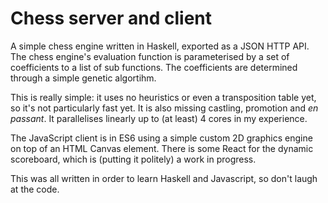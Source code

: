 # Chess server and client

A simple chess engine written in Haskell, exported as a JSON HTTP API. The chess engine's evaluation function is parameterised by a set of coefficients to a list of sub functions. The coefficients are determined through a simple genetic algortihm.

This is really simple: it uses no heuristics or even a transposition table yet, so it's not particularly fast yet. It is also missing castling, promotion and _en passant_. It parallelises linearly up to (at least) 4 cores in my experience.

The JavaScript client is in ES6 using a simple custom 2D graphics engine on top of an HTML Canvas element. There is some React for the dynamic scoreboard, which is (putting it politely) a work in progress.

This was all written in order to learn Haskell and Javascript, so don't laugh at the code.
